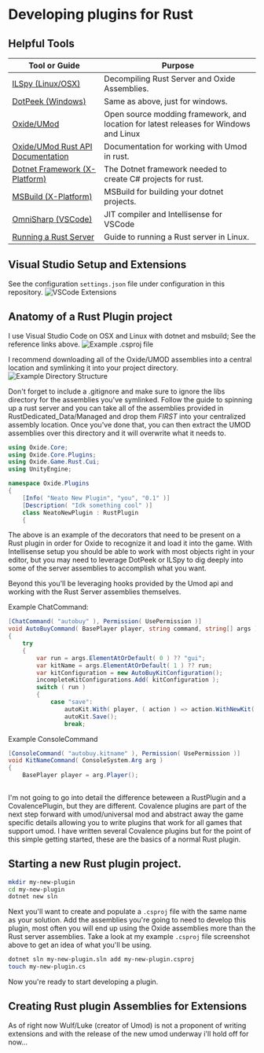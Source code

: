 # Developing plugins for Rust

## Helpful Tools

Tool or Guide  | Purpose
-------------- | -------
[ILSpy (Linux/OSX)](https://github.com/icsharpcode/ILSpy) | Decompiling Rust Server and Oxide Assemblies.
[DotPeek (Windows)](https://www.jetbrains.com/decompiler/) | Same as above, just for windows.
[Oxide/UMod](https://github.com/OxideMod/Oxide.Rust/releases) | Open source modding framework, and location for latest releases for Windows and Linux
[Oxide/UMod Rust API Documentation](https://umod.org/documentation/games/rust) | Documentation for working with Umod in rust. 
[Dotnet Framework (X-Platform)](https://dotnet.microsoft.com/download) | The Dotnet framework needed to create C# projects for rust. 
[MSBuild (X-Platform)](https://github.com/dotnet/msbuild) | MSBuild for building your dotnet projects.
[OmniSharp (VSCode)](https://github.com/OmniSharp/omnisharp-vscode) | JIT compiler and Intellisense for VSCode
[Running a Rust Server](https://www.rustafied.com/how-to-host-a-rust-server-in-linux) | Guide to running a Rust server in Linux. 

## Visual Studio Setup and Extensions
See the configuration `settings.json` file under configuration in this repository. 
![VSCode Extensions](images/extensions.png)

## Anatomy of a Rust Plugin project
I use Visual Studio Code on OSX and Linux with dotnet and msbuild; See the reference links above. 
![Example .csproj file](images/example-csproj.png)

I recommend downloading all of the Oxide/UMOD assemblies into a central location and symlinking it into your project directory. 
![Example Directory Structure](images/directory-structure.png)

Don't forget to include a .gitignore and make sure to ignore the libs directory for the assemblies you've symlinked. Follow the guide to spinning up a rust server and you can take 
all of the assemblies provided in RustDedicated_Data/Managed and drop them *FIRST* into your centralized assembly location. Once you've done that, you can then extract the UMOD 
assemblies over this directory and it will overwrite what it needs to. 

```C#
using Oxide.Core;
using Oxide.Core.Plugins;
using Oxide.Game.Rust.Cui;
using UnityEngine;

namespace Oxide.Plugins
{
    [Info( "Neato New Plugin", "you", "0.1" )]
    [Description( "Idk something cool" )]
    class NeatoNewPlugin : RustPlugin
    {
```

The above is an example of the decorators that need to be present on a Rust plugin in order for Oxide to recognize it and load it into the game. With Intellisense setup you should 
be able to work with most objects right in your editor, but you may need to leverage DotPeek or ILSpy to dig deeply into some of the server assemblies to accomplish what you want.

Beyond this you'll be leveraging hooks provided by the Umod api and working with the Rust Server assemblies themselves. 

Example ChatCommand:

```C#
[ChatCommand( "autobuy" ), Permission( UsePermission )]
void AutoBuyCommand( BasePlayer player, string command, string[] args )
{
    try
    {
        var run = args.ElementAtOrDefault( 0 ) ?? "gui";
        var kitName = args.ElementAtOrDefault( 1 ) ?? run;
        var kitConfiguration = new AutoBuyKitConfiguration();
        incompleteKitConfigurations.Add( kitConfiguration );
        switch ( run )
        {
            case "save":
                autoKit.With( player, ( action ) => action.WithNewKit( kitName ).Save( Save ).Notify() );
                autoKit.Save();
                break;
```

Example ConsoleCommand

```C#
[ConsoleCommand( "autobuy.kitname" ), Permission( UsePermission )]
void KitNameCommand( ConsoleSystem.Arg arg )
{
    BasePlayer player = arg.Player();
                
```

I'm not going to go into detail the difference beteween a RustPlugin and a CovalencePlugin, but they are different. Covalence plugins are part of the next step forward with 
umod/universal mod and abstract away the game specific details allowing you to write plugins that work for all games that support umod. I have written several Covalence plugins 
but for the point of this simple getting started, these are the basics of a normal Rust plugin. 

## Starting a new Rust plugin project. 

```bash
mkdir my-new-plugin
cd my-new-plugin
dotnet new sln
```

Next you'll want to create and populate a `.csproj` file with the same name as your solution. Add the assemblies you're going to need to develop this plugin, most often you will 
end up using the Oxide assemblies more than the Rust server assemblies. Take a look at my example `.csproj` file screenshot above to get an idea of what you'll be using.

```bash
dotnet sln my-new-plugin.sln add my-new-plugin.csproj
touch my-new-plugin.cs
```

Now you're ready to start developing a plugin. 

## Creating Rust plugin Assemblies for Extensions

As of right now Wulf/Luke (creator of Umod) is not a proponent of writing extensions and with the release of the new umod underway i'll hold off for now... 
